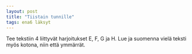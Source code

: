 ```yaml
---
layout: post
title: "Tiistain tunnille"
tags: ena6 läksyt
---
```


Tee tekstiin 4 liittyvät harjoitukset E, F, G ja H. Lue ja suomenna vielä teksti myös kotona, niin että ymmärrät.